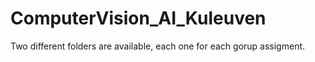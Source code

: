 # ComputerVision_AI_Kuleuven

Two different folders are available, each one for each gorup assigment.
